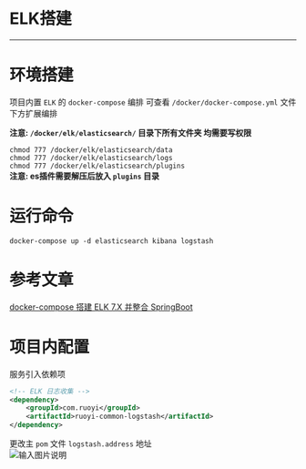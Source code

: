 # ELK搭建
- - -
# 环境搭建

项目内置 `ELK` 的 `docker-compose` 编排 可查看 `/docker/docker-compose.yml` 文件下方扩展编排

**注意: `/docker/elk/elasticsearch/` 目录下所有文件夹 均需要写权限**

`chmod 777 /docker/elk/elasticsearch/data`<br>
`chmod 777 /docker/elk/elasticsearch/logs`<br>
`chmod 777 /docker/elk/elasticsearch/plugins`<br>
**注意: es插件需要解压后放入 `plugins` 目录**

# 运行命令

```shell
docker-compose up -d elasticsearch kibana logstash
```

# 参考文章
[docker-compose 搭建 ELK 7.X 并整合 SpringBoot](https://lionli.blog.csdn.net/article/details/125743132)

# 项目内配置

服务引入依赖项

```xml
<!-- ELK 日志收集 -->
<dependency>
    <groupId>com.ruoyi</groupId>
    <artifactId>ruoyi-common-logstash</artifactId>
</dependency>
```

更改主 `pom` 文件 `logstash.address` 地址<br>
![输入图片说明](https://images.gitee.com/uploads/images/2022/0712/152316_acb7238d_1766278.png "屏幕截图.png")
